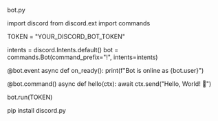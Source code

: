 bot.py

import discord
from discord.ext import commands

TOKEN = "YOUR_DISCORD_BOT_TOKEN"

intents = discord.Intents.default()
bot = commands.Bot(command_prefix="!", intents=intents)

@bot.event
async def on_ready():
    print(f"Bot is online as {bot.user}")

@bot.command()
async def hello(ctx):
    await ctx.send("Hello, World! 👋")

bot.run(TOKEN)


pip install discord.py

